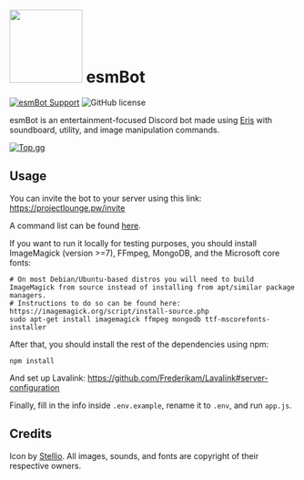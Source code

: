 # <img src="https://github.com/TheEssem/esmBot/raw/master/esmbot.png" width="128"> esmBot
[![esmBot Support](https://discordapp.com/api/guilds/592399417676529688/embed.png)](https://discord.gg/vfFM7YT) ![GitHub license](https://img.shields.io/github/license/TheEssem/esmBot.svg)


esmBot is an entertainment-focused Discord bot made using [Eris](https://abal.moe/Eris/) with soundboard, utility, and image manipulation commands.

[![Top.gg](https://top.gg/api/widget/429305856241172480.svg)](https://top.gg/bot/429305856241172480)

## Usage
You can invite the bot to your server using this link: https://projectlounge.pw/invite

A command list can be found [here](https://projectlounge.pw/esmBot/help.html).

If you want to run it locally for testing purposes, you should install ImageMagick (version >=7), FFmpeg, MongoDB, and the Microsoft core fonts:

```shell
# On most Debian/Ubuntu-based distros you will need to build ImageMagick from source instead of installing from apt/similar package managers.
# Instructions to do so can be found here: https://imagemagick.org/script/install-source.php
sudo apt-get install imagemagick ffmpeg mongodb ttf-mscorefonts-installer
```

After that, you should install the rest of the dependencies using npm:

```shell
npm install
```

And set up Lavalink: https://github.com/Frederikam/Lavalink#server-configuration

Finally, fill in the info inside `.env.example`, rename it to `.env`, and run `app.js`.

## Credits
Icon by [Stellio](https://twitter.com/SteelStellio).
All images, sounds, and fonts are copyright of their respective owners.
